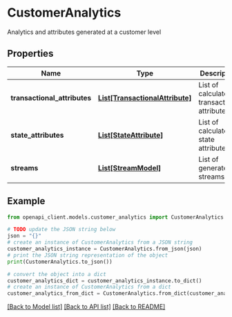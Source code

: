 # CustomerAnalytics

Analytics and attributes generated at a customer level

## Properties

Name | Type | Description | Notes
------------ | ------------- | ------------- | -------------
**transactional_attributes** | [**List[TransactionalAttribute]**](TransactionalAttribute.md) | List of calculated transactional attributes | 
**state_attributes** | [**List[StateAttribute]**](StateAttribute.md) | List of calculated state attributes | 
**streams** | [**List[StreamModel]**](StreamModel.md) | List of generated streams | 

## Example

```python
from openapi_client.models.customer_analytics import CustomerAnalytics

# TODO update the JSON string below
json = "{}"
# create an instance of CustomerAnalytics from a JSON string
customer_analytics_instance = CustomerAnalytics.from_json(json)
# print the JSON string representation of the object
print(CustomerAnalytics.to_json())

# convert the object into a dict
customer_analytics_dict = customer_analytics_instance.to_dict()
# create an instance of CustomerAnalytics from a dict
customer_analytics_from_dict = CustomerAnalytics.from_dict(customer_analytics_dict)
```
[[Back to Model list]](../README.md#documentation-for-models) [[Back to API list]](../README.md#documentation-for-api-endpoints) [[Back to README]](../README.md)


